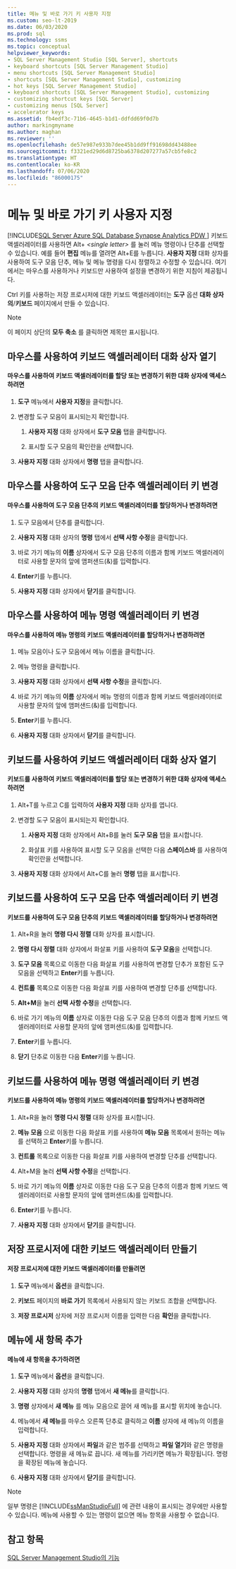 ```yaml
---
title: 메뉴 및 바로 가기 키 사용자 지정
ms.custom: seo-lt-2019
ms.date: 06/03/2020
ms.prod: sql
ms.technology: ssms
ms.topic: conceptual
helpviewer_keywords:
- SQL Server Management Studio [SQL Server], shortcuts
- keyboard shortcuts [SQL Server Management Studio]
- menu shortcuts [SQL Server Management Studio]
- shortcuts [SQL Server Management Studio], customizing
- hot keys [SQL Server Management Studio]
- keyboard shortcuts [SQL Server Management Studio], customizing
- customizing shortcut keys [SQL Server]
- customizing menus [SQL Server]
- accelerator keys
ms.assetid: fb4edf3c-71b6-4645-b1d1-ddfdd69f0d7b
author: markingmyname
ms.author: maghan
ms.reviewer: ''
ms.openlocfilehash: de57e987e933b7dee45b1dd9ff91698dd43488ee
ms.sourcegitcommit: f3321ed29d6d8725ba6378d207277a57cb5fe8c2
ms.translationtype: HT
ms.contentlocale: ko-KR
ms.lasthandoff: 07/06/2020
ms.locfileid: "86000175"
---
```

# <a name="customize-menus-and-shortcut-keys"></a>메뉴 및 바로 가기 키 사용자 지정

[!INCLUDE[SQL Server Azure SQL Database Synapse Analytics PDW ](../includes/applies-to-version/sql-asdb-asdbmi-asa-pdw.md)]
키보드 액셀러레이터를 사용하면 Alt+ *\<single letter>* 를 눌러 메뉴 명령이나 단추를 선택할 수 있습니다. 예를 들어 **편집** 메뉴를 열려면 Alt+E를 누릅니다. **사용자 지정** 대화 상자를 사용하여 도구 모음 단추, 메뉴 및 메뉴 명령을 다시 정렬하고 수정할 수 있습니다. 여기에서는 마우스를 사용하거나 키보드만 사용하여 설정을 변경하기 위한 지침이 제공됩니다.  
  
Ctrl 키를 사용하는 저장 프로시저에 대한 키보드 액셀러레이터는 **도구** 옵션 **대화 상자의**/**키보드** 페이지에서 만들 수 있습니다.  
  
> [!NOTE]  
> 이 페이지 상단의 **모두 축소** 를 클릭하면 제목만 표시됩니다.  
  
## <a name="opening-the-keyboard-accelerator-dialog-box-using-the-mouse"></a>마우스를 사용하여 키보드 액셀러레이터 대화 상자 열기  
  
#### <a name="to-access-the-dialog-box-for-assigning-or-changing-a-keyboard-accelerator-using-the-mouse"></a>마우스를 사용하여 키보드 액셀러레이터를 할당 또는 변경하기 위한 대화 상자에 액세스하려면  
  
1.  **도구** 메뉴에서 **사용자 지정**을 클릭합니다.  
  
2.  변경할 도구 모음이 표시되는지 확인합니다.  
  
    1.  **사용자 지정** 대화 상자에서 **도구 모음** 탭을 클릭합니다.  
  
    2.  표시할 도구 모음의 확인란을 선택합니다.  
  
3.  **사용자 지정** 대화 상자에서 **명령** 탭을 클릭합니다.  
  
## <a name="changing-a-toolbar-buttons-accelerator-key-using-the-mouse"></a>마우스를 사용하여 도구 모음 단추 액셀러레이터 키 변경  
  
#### <a name="to-assign-or-change-a-toolbar-buttons-keyboard-accelerator-using-the-mouse"></a>마우스를 사용하여 도구 모음 단추의 키보드 액셀러레이터를 할당하거나 변경하려면  
  
1.  도구 모음에서 단추를 클릭합니다.  
  
2.  **사용자 지정** 대화 상자의 **명령** 탭에서 **선택 사항 수정**을 클릭합니다.  
  
3.  바로 가기 메뉴의 **이름** 상자에서 도구 모음 단추의 이름과 함께 키보드 액셀러레이터로 사용할 문자의 앞에 앰퍼샌드(&)를 입력합니다.  
  
4.  **Enter**키를 누릅니다.  
  
5.  **사용자 지정** 대화 상자에서 **닫기**를 클릭합니다.  
  
## <a name="changing-a-menu-commands-accelerator-key-using-the-mouse"></a>마우스를 사용하여 메뉴 명령 액셀러레이터 키 변경  
  
#### <a name="to-assign-or-change-a-menu-commands-keyboard-accelerator-using-the-mouse"></a>마우스를 사용하여 메뉴 명령의 키보드 액셀러레이터를 할당하거나 변경하려면  
  
1.  메뉴 모음이나 도구 모음에서 메뉴 이름을 클릭합니다.  
  
2.  메뉴 명령을 클릭합니다.  
  
3.  **사용자 지정** 대화 상자에서 **선택 사항 수정**을 클릭합니다.  
  
4.  바로 가기 메뉴의 **이름** 상자에서 메뉴 명령의 이름과 함께 키보드 액셀러레이터로 사용할 문자의 앞에 앰퍼샌드(&)를 입력합니다.  
  
5.  **Enter**키를 누릅니다.  
  
6.  **사용자 지정** 대화 상자에서 **닫기**를 클릭합니다.  
  
## <a name="opening-the-keyboard-accelerator-dialog-box-using-the-keyboard"></a>키보드를 사용하여 키보드 액셀러레이터 대화 상자 열기  
  
#### <a name="to-access-the-dialog-box-for-assigning-or-changing-a-keyboard-accelerator-using-the-keyboard"></a>키보드를 사용하여 키보드 액셀러레이터를 할당 또는 변경하기 위한 대화 상자에 액세스하려면  
  
1.  Alt+T를 누르고 C를 입력하여 **사용자 지정** 대화 상자를 엽니다.  
  
2.  변경할 도구 모음이 표시되는지 확인합니다.  
  
    1.  **사용자 지정** 대화 상자에서 Alt+B를 눌러 **도구 모음** 탭을 표시합니다.  
  
    2.  화살표 키를 사용하여 표시할 도구 모음을 선택한 다음 **스페이스바** 를 사용하여 확인란을 선택합니다.  
  
3.  **사용자 지정** 대화 상자에서 Alt+C를 눌러 **명령** 탭을 표시합니다.  
  
## <a name="changing-a-toolbar-buttons-accelerator-key-using-the-keyboard"></a>키보드를 사용하여 도구 모음 단추 액셀러레이터 키 변경  
  
#### <a name="to-assign-or-change-a-toolbar-buttons-keyboard-accelerator-using-the-keyboard"></a>키보드를 사용하여 도구 모음 단추의 키보드 액셀러레이터를 할당하거나 변경하려면  
  
1.  Alt+R을 눌러 **명령 다시 정렬** 대화 상자를 표시합니다.  
  
2.  **명령 다시 정렬** 대화 상자에서 화살표 키를 사용하여 **도구 모음**을 선택합니다.  
  
3.  **도구 모음** 목록으로 이동한 다음 화살표 키를 사용하여 변경할 단추가 포함된 도구 모음을 선택하고 **Enter**키를 누릅니다.  
  
4.  **컨트롤** 목록으로 이동한 다음 화살표 키를 사용하여 변경할 단추를 선택합니다.  
  
5.  **Alt+M**을 눌러 **선택 사항 수정**을 선택합니다.  
  
6.  바로 가기 메뉴의 **이름** 상자로 이동한 다음 도구 모음 단추의 이름과 함께 키보드 액셀러레이터로 사용할 문자의 앞에 앰퍼샌드(&)를 입력합니다.  
  
7.  **Enter**키를 누릅니다.  
  
8.  **닫기** 단추로 이동한 다음 **Enter**키를 누릅니다.  
  
## <a name="changing-a-menu-commands-accelerator-key-using-the-keyboard"></a>키보드를 사용하여 메뉴 명령 액셀러레이터 키 변경  
  
#### <a name="to-assign-or-change-a-menu-commands-keyboard-accelerator-using-the-keyboard"></a>키보드를 사용하여 메뉴 명령의 키보드 액셀러레이터를 할당하거나 변경하려면  
  
1.  Alt+R을 눌러 **명령 다시 정렬** 대화 상자를 표시합니다.  
  
2.  **메뉴 모음** 으로 이동한 다음 화살표 키를 사용하여 **메뉴 모음** 목록에서 원하는 메뉴를 선택하고 **Enter**키를 누릅니다.  
  
3.  **컨트롤** 목록으로 이동한 다음 화살표 키를 사용하여 변경할 단추를 선택합니다.  
  
4.  Alt+M을 눌러 **선택 사항 수정**을 선택합니다.  
  
5.  바로 가기 메뉴의 **이름** 상자로 이동한 다음 도구 모음 단추의 이름과 함께 키보드 액셀러레이터로 사용할 문자의 앞에 앰퍼샌드(&)를 입력합니다.  
  
6.  **Enter**키를 누릅니다.  
  
7.  **사용자 지정** 대화 상자에서 **닫기**를 클릭합니다.  
  
## <a name="creating-a-keyboard-accelerator-for-a-stored-procedure"></a>저장 프로시저에 대한 키보드 액셀러레이터 만들기  
  
#### <a name="to-create-a-keyboard-accelerator-for-a-stored-procedure"></a>저장 프로시저에 대한 키보드 액셀러레이터를 만들려면  
  
1.  **도구** 메뉴에서 **옵션**을 클릭합니다.  
  
2.  **키보드** 페이지의 **바로 가기** 목록에서 사용되지 않는 키보드 조합을 선택합니다.  
  
3.  **저장 프로시저** 상자에 저장 프로시저 이름을 입력한 다음 **확인**을 클릭합니다.  
  
## <a name="adding-a-new-item-to-the-menu"></a>메뉴에 새 항목 추가  
  
#### <a name="to-add-a-new-item-to-the-menu"></a>메뉴에 새 항목을 추가하려면  
  
1.  **도구** 메뉴에서 **옵션**을 클릭합니다.  
  
2.  **사용자 지정** 대화 상자의 **명령** 탭에서 **새 메뉴**를 클릭합니다.  
  
3.  **명령** 상자에서 **새 메뉴** 를 메뉴 모음으로 끌어 새 메뉴를 표시할 위치에 놓습니다.  
  
4.  메뉴에서 **새 메뉴**를 마우스 오른쪽 단추로 클릭하고 **이름** 상자에 새 메뉴의 이름을 입력합니다.  
  
5.  **사용자 지정** 대화 상자에서 **파일**과 같은 범주를 선택하고 **파일 열기**와 같은 명령을 선택합니다. 명령을 새 메뉴로 끕니다. 새 메뉴를 가리키면 메뉴가 확장됩니다. 명령을 확장된 메뉴에 놓습니다.  
  
6.  **사용자 지정** 대화 상자에서 **닫기**를 클릭합니다.  
  
> [!NOTE]  
> 일부 명령은 [!INCLUDE[ssManStudioFull](../includes/ssmanstudiofull-md.md)] 에 관련 내용이 표시되는 경우에만 사용할 수 있습니다. 메뉴에 사용할 수 있는 명령이 없으면 메뉴 항목을 사용할 수 없습니다.  
  
## <a name="see-also"></a>참고 항목  
[SQL Server Management Studio의 기능](../ssms/features-in-sql-server-management-studio.md)  
  
